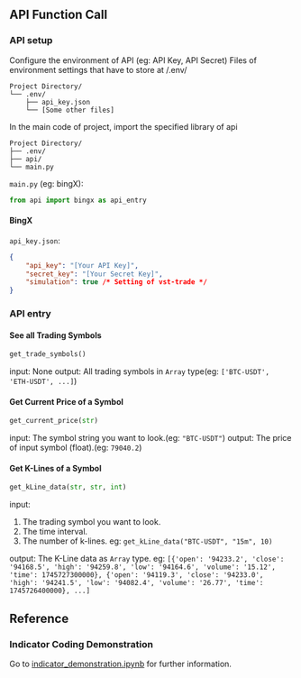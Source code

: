 ## API Function Call
### API setup
Configure the environment of API (eg: API Key, API Secret)
Files of environment settings that have to store at /.env/
```
Project Directory/
└── .env/
    ├── api_key.json
    └── [Some other files]
```
In the main code of project, import the specified library of api
```
Project Directory/
├── .env/
├── api/
└── main.py
```
`main.py` (eg: bingX):
```python
from api import bingx as api_entry
```
#### BingX
`api_key.json`:
```json
{
    "api_key": "[Your API Key]",
    "secret_key": "[Your Secret Key]",
    "simulation": true /* Setting of vst-trade */
}
```

### API entry
#### See all Trading Symbols
```python
get_trade_symbols()
```
input: None
output: All trading symbols in `Array` type(eg: `['BTC-USDT', 'ETH-USDT', ...]`)
#### Get Current Price of a Symbol
```python
get_current_price(str)
```
input: The symbol string you want to look.(eg: `"BTC-USDT"`)
output: The price of input symbol (float).(eg: `79040.2`)
#### Get K-Lines of a Symbol
```python
get_kLine_data(str, str, int)
```
input:
1. The trading symbol you want to look.
2. The time interval.
3. The number of k-lines.
eg: `get_kLine_data("BTC-USDT", "15m", 10)`

output: The K-Line data as `Array` type.
eg: `[{'open': '94233.2', 'close': '94168.5', 'high': '94259.8', 'low': '94164.6', 'volume': '15.12', 'time': 1745727300000}, {'open': '94119.3', 'close': '94233.0', 'high': '94241.5', 'low': '94082.4', 'volume': '26.77', 'time': 1745726400000}, ...]`

## Reference
### Indicator Coding Demonstration
Go to [indicator_demonstration.ipynb](indicator_demonstration.ipynb) for further information.